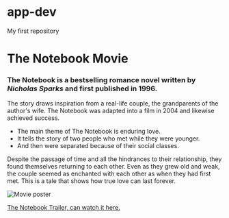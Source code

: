 # app-dev
My first repository

# **The Notebook Movie**

### The Notebook is a bestselling romance novel written by *Nicholas Sparks* and first published in 1996. 

The story draws inspiration from a real-life couple, the grandparents of the author's wife. The Notebook was adapted into a film in 2004 and likewise achieved success. 
- The main theme of The Notebook is enduring love.
- It tells the story of two people who met while they were younger.
- And then were separated because of their social classes.

Despite the passage of time and all the hindrances to their relationship, they found themselves returning to each other. Even as they grew old and weak, the couple seemed as enchanted with each other as when they had first met. This is a tale that shows how true love can last forever.

![Movie poster](poster.jpg)

[The Notebook Trailer, can watch it here.](https://youtu.be/BjJcYdEOI0k?si=0yG4YF7Q9a9CbSg7) 
